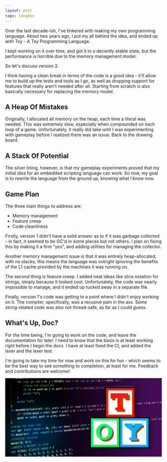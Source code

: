 ```yaml
---
layout: post
tags: langdev
---
```


Over the last decade-ish, I've tinkered with making my own programming language. About two years ago, I put my all behind the idea, and ended up with Toy - A Toy Programming Language.

I kept working on it over time, and got it to a decently stable state, but the performance is horrible due to the memory management model.

So let's discuss version 2.

 <!--more-->

I think having a clean break in terms of the code is a good idea - it'll allow me to build up the tests and tools as I go, as well as dropping support for features that really aren't needed after all. Starting from scratch is also basically necessary for replacing the memory model.

## A Heap Of Mistakes

Originally, I allocated all memory on the heap, each time a literal was needed. This was extremely slow, especially when compounded on each loop of a game. Unfortunately, it really did take until I was experimenting with gameplay before I realized there was an issue. Back to the drawing board.

## A Stack Of Potential

The silver lining, however, is that my gameplay experiments proved that my initial idea for an embedded scripting language can work. So now, my goal is to rewrite the language from the ground up, knowing what I know now.

## Game Plan

The three main things to address are:

* Memory management
* Feature creep
* Code cleanliness

Firstly, version 1 didn't have a solid answer as to if it was garbage collected - in fact, it seemed to be GC'd in some places but not others. I plan on fixing this by making it a firm "yes", and adding utilities for managing the collector.

Another memory management issue is that it was entirely heap-allocated, with no stacks; this means the language was outright ignoring the benefits of the L1 cache provided by the machines it was running on.

The second thing is feature creep. I added neat ideas like slice notation for strings, simply because it looked  cool. Unfortunately, the code was nearly impossible to manage, and it ended up tucked away in a separate file.

Finally, version 1's code was getting to a point where I didn't enjoy working on it. The compiler, specifically, was a recusive pain in the ass. Some string-related code was also not thread-safe, as far as I could guess.

## What's Up, Doc?

For the time being, I'm going to work on the code, and leave the documentation for later. I need to know that the basis is at least working right before I begin the docs. I have at least fixed the CI, and added the lexer and the lexer test.

I'm going to take my time for now and work on this for fun - which seems to be the best way to see something to completion, at least for me. Feedback and contributions are welcome!

[![toylang preview](/assets/toylang-preview.png)](https://github.com/Ratstail91/Toy)

